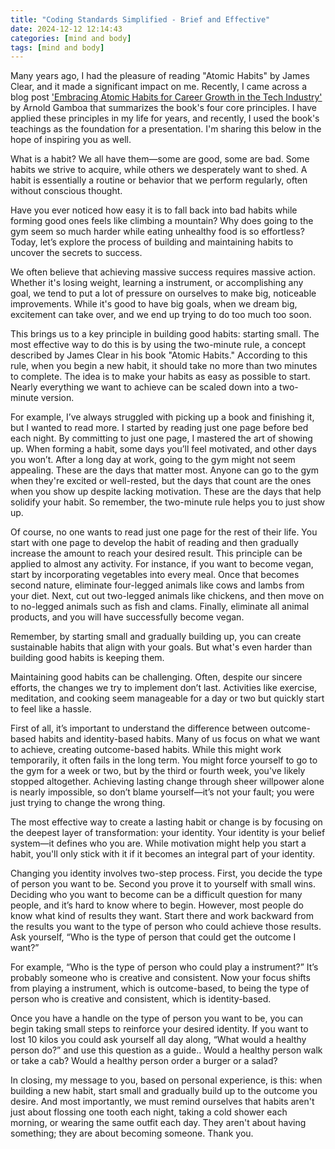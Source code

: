 ```yaml
---
title: "Coding Standards Simplified - Brief and Effective"
date: 2024-12-12 12:14:43
categories: [mind and body]
tags: [mind and body]
---
```


<p>
Many years ago, I had the pleasure of reading "Atomic Habits" by James Clear, and it made a significant impact on me. Recently, I came across a blog post <a href="https://arnold.gamboa.ph/2024/02/13/embracing-atomic-habits-for-career-growth-in-the-tech-industry/" target="_blank">'Embracing Atomic Habits for Career Growth in the Tech Industry'</a>  by Arnold Gamboa that summarizes the book's four core principles. I have applied these principles in my life for years, and recently, I used the book's teachings as the foundation for a presentation. I'm sharing this below in the hope of inspiring you as well.

<p>
What is a habit? We all have them—some are good, some are bad. Some habits we strive to acquire, while others we desperately want to shed. A habit is essentially a routine or behavior that we perform regularly, often without conscious thought.
</p>
<p>
Have you ever noticed how easy it is to fall back into bad habits while forming good ones feels like climbing a mountain? Why does going to the gym seem so much harder while eating unhealthy food is so effortless? Today, let’s explore the process of building and maintaining habits to uncover the secrets to success.
</p>

<p>
We often believe that achieving massive success requires massive action. Whether it's losing weight, learning a instrument, or accomplishing any goal, we tend to put a lot of pressure on ourselves to make big, noticeable improvements. While it's good to have big goals, when we dream big, excitement can take over, and we end up trying to do too much too soon.
</p>
<p>
This brings us to a key principle in building good habits: starting small. The most effective way to do this is by using the two-minute rule, a concept described by James Clear in his book "Atomic Habits." According to this rule, when you begin a new habit, it should take no more than two minutes to complete. The idea is to make your habits as easy as possible to start. Nearly everything we want to achieve can be scaled down into a two-minute version.
</p>
<p>
For example, I’ve always struggled with picking up a book and finishing it, but I wanted to read more. I started by reading just one page before bed each night. By committing to just one page, I mastered the art of showing up. When forming a habit, some days you’ll feel motivated, and other days you won’t. After a long day at work, going to the gym might not seem appealing. These are the days that matter most. Anyone can go to the gym when they're excited or well-rested, but the days that count are the ones when you show up despite lacking motivation. These are the days that help solidify your habit. So remember, the two-minute rule helps you to just show up.
</p>
<p>
Of course, no one wants to read just one page for the rest of their life. You start with one page to develop the habit of reading and then gradually increase the amount to reach your desired result. This principle can be applied to almost any activity. For instance, if you want to become vegan, start by incorporating vegetables into every meal. Once that becomes second nature, eliminate four-legged animals like cows and lambs from your diet. Next, cut out two-legged animals like chickens, and then move on to no-legged animals such as fish and clams. Finally, eliminate all animal products, and you will have successfully become vegan.
</p>
<p>
Remember, by starting small and gradually building up, you can create sustainable habits that align with your goals. But what's even harder than building good habits is keeping them.
</p>

<p>
Maintaining good habits can be challenging. Often, despite our sincere efforts, the changes we try to implement don’t last. Activities like exercise, meditation, and cooking seem manageable for a day or two but quickly start to feel like a hassle.
</p>
<p>
First of all, it’s important to understand the difference between outcome-based habits and identity-based habits. Many of us focus on what we want to achieve, creating outcome-based habits. While this might work temporarily, it often fails in the long term. You might force yourself to go to the gym for a week or two, but by the third or fourth week, you've likely stopped altogether. Achieving lasting change through sheer willpower alone is nearly impossible, so don’t blame yourself—it’s not your fault; you were just trying to change the wrong thing.
</p>
<p>
The most effective way to create a lasting habit or change is by focusing on the deepest layer of transformation: your identity. Your identity is your belief system—it defines who you are. While motivation might help you start a habit, you'll only stick with it if it becomes an integral part of your identity.
</p>
<p>
Changing you identity involves two-step process. First, you decide the type of person you want to be. Second you prove it to yourself with small wins.
Deciding who you want to become can be a difficult question for many people, and it’s hard to know where to begin. However, most people do know what kind of results they want. Start there and work backward from the results you want to the type of person who could achieve those results. Ask yourself, “Who is the type of person that could get the outcome I want?” 
</p>
<p>
For example, “Who is the type of person who could play a instrument?” It’s probably someone who is creative and consistent. Now your focus shifts from playing a instrument, which is outcome-based, to being the type of person who is creative and consistent, which is identity-based.
</p>
<p>
Once you have a handle on the type of person you want to be, you can begin taking small steps to reinforce your desired identity. If you want to lost 10 kilos you could ask yourself all day along, “What would a healthy person do?” and use this question as a guide.. Would a healthy person walk or take a cab? Would a healthy person order a burger or a salad? 
</p>

<p>
In closing, my message to you, based on personal experience, is this: when building a new habit, start small and gradually build up to the outcome you desire. And most importantly, we must remind ourselves that habits aren't just about flossing one tooth each night, taking a cold shower each morning, or wearing the same outfit each day. They aren't about having something; they are about becoming someone. Thank you.
</p>
